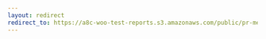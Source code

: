 ```yaml
---
layout: redirect
redirect_to: https://a8c-woo-test-reports.s3.amazonaws.com/public/pr-merge/39496/api/index.html
---
```


